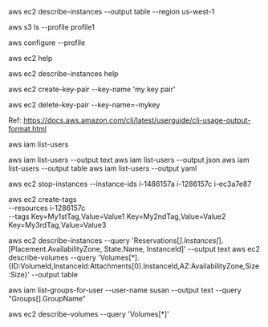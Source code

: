 
aws ec2 describe-instances --output table --region us-west-1

aws s3 ls --profile profile1

aws configure --profile <profilename>

aws ec2 help

aws ec2 describe-instances help

aws ec2 create-key-pair --key-name 'my key pair'

aws ec2 delete-key-pair --key-name=-mykey

Ref: https://docs.aws.amazon.com/cli/latest/userguide/cli-usage-output-format.html

aws iam list-users 

aws iam list-users --output text
aws iam list-users --output json
aws iam list-users --output table
aws iam list-users --output yaml

aws ec2 stop-instances --instance-ids i-1486157a i-1286157c i-ec3a7e87

aws ec2 create-tags \
    --resources i-1286157c \
    --tags Key=My1stTag,Value=Value1 Key=My2ndTag,Value=Value2 Key=My3rdTag,Value=Value3


aws ec2 describe-instances --query 'Reservations[*].Instances[*].[Placement.AvailabilityZone, State.Name, InstanceId]' --output text
aws ec2 describe-volumes --query 'Volumes[*].{ID:VolumeId,InstanceId:Attachments[0].InstanceId,AZ:AvailabilityZone,Size:Size}' --output table

aws iam list-groups-for-user --user-name susan  --output text --query "Groups[].GroupName"


aws ec2 describe-volumes --query 'Volumes[*]'

